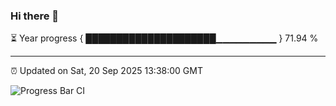 ### Hi there 👋

⏳ Year progress { █████████████████████▁▁▁▁▁▁▁▁▁ } 71.94 %

---

⏰ Updated on Sat, 20 Sep 2025 13:38:00 GMT

![Progress Bar CI](https://github.com/IshwaranRudhara/GIT-ACTION/workflows/Progress%20Bar%20CI/badge.svg)
